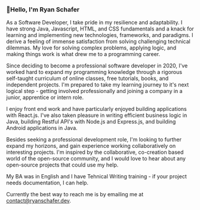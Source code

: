 ### 👋**Hello, I'm Ryan Schafer**

As a Software Developer, I take pride in my resilience and adaptability. I have strong Java, Javascript, HTML, and CSS fundamentals and a knack for learning and implementing new technologies, frameworks, and paradigms. I derive a feeling of immense satisfaction from solving challenging technical dilemmas. My love for solving complex problems, applying logic, and making things work is what drew me to a programming career. 

Since deciding to become a professional software developer in 2020, I've worked hard to expand my programming knowledge through a rigorous self-taught curriculum of online classes, free tutorials, books, and independent projects. I'm prepared to take my learning journey to it's next logical step - getting involved professionally and joining a company in a junior, apprentice or intern role. 

I enjoy front end work and have particularly enjoyed building applications with React.js. I've also taken pleasure in writing efficient business logic in Java, building Restful API's with Node.js and Express.js, and building Android applications in Java. 

Besides seeking a professional development role, I'm looking to further expand my horizons, and gain experience working collaboratively on interesting projects. I'm inspired by the collaborative, co-creation based world of the open-source community, and I would love to hear about any open-source projects that could use my help.

My BA was in English and I have Tehnical Writing training - if your project needs documentation, I can help. 

Currently the best way to reach me is by emailing me at contact@ryanschafer.dev.



